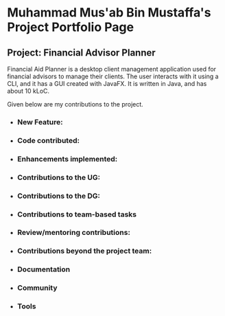 # Muhammad Mus'ab Bin Mustaffa's Project Portfolio Page

## Project: Financial Advisor Planner

Financial Aid Planner is a desktop client management application used for financial advisors to manage their clients. The user interacts with it using a CLI, and it has a GUI created with JavaFX. It is written in Java, and has about 10 kLoC.

Given below are my contributions to the project.

- ### New Feature:
- ### Code contributed:
- ### Enhancements implemented:
- ### Contributions to the UG:
- ### Contributions to the DG:
- ### Contributions to team-based tasks
- ### Review/mentoring contributions:
- ### Contributions beyond the project team:
- ### Documentation
- ### Community
- ### Tools
